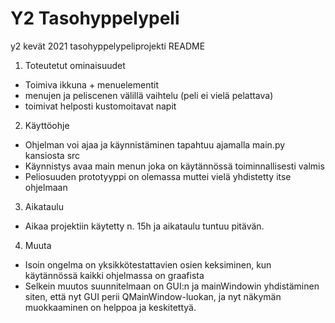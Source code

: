 # Y2 Tasohyppelypeli

y2 kevät 2021 tasohyppelypeliprojekti README

1) Toteutetut ominaisuudet
- Toimiva ikkuna + menuelementit
- menujen ja peliscenen välillä vaihtelu (peli ei vielä pelattava)
- toimivat helposti kustomoitavat napit

2) Käyttöohje
- Ohjelman voi ajaa ja käynnistäminen tapahtuu ajamalla main.py kansiosta src
- Käynnistys avaa main menun joka on käytännössä toiminnallisesti valmis
- Peliosuuden prototyyppi on olemassa muttei vielä yhdistetty itse ohjelmaan

3) Aikataulu
- Aikaa projektiin käytetty n. 15h ja aikataulu tuntuu pitävän.

4) Muuta
- Isoin ongelma on yksikkötestattavien osien keksiminen, kun käytännössä kaikki ohjelmassa on graafista
- Selkein muutos suunnitelmaan on GUI:n ja mainWindowin yhdistäminen siten, että nyt GUI perii QMainWindow-luokan, ja nyt näkymän muokkaaminen on helppoa ja keskitettyä.




